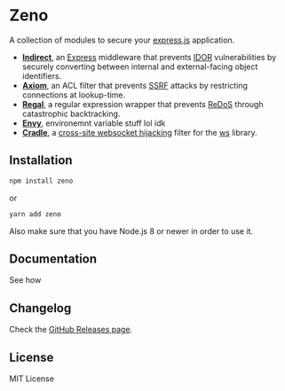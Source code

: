# Zeno

A collection of modules to secure your [express.js](https://github.com/visionmedia/express) application.

- [**Indirect**](./modules/Indirect/), an [Express](https://github.com/expressjs/express) middleware that prevents [IDOR](https://portswigger.net/web-security/access-control/idor) vulnerabilities by securely converting between internal and external-facing object identifiers.
- [**Axiom**](./modules/Axiom/), an ACL filter that prevents [SSRF](https://portswigger.net/web-security/ssrf) attacks by restricting connections at lookup-time.
- [**Regal**](./modules/Regal), a regular expression wrapper that prevents [ReDoS](https://owasp.org/www-community/attacks/Regular_expression_Denial_of_Service_-_ReDoS) through catastrophic backtracking.
- [**Envy**](./modules/Envy), environemnt variable stuff lol idk
- [**Cradle**](./modules/Cradle/), a [cross-site websocket hijacking](https://portswigger.net/web-security/websockets/cross-site-websocket-hijacking) filter for the [ws](https://github.com/websockets/ws) library.

## Installation

```bash
npm install zeno
```

or

```bash
yarn add zeno
```

Also make sure that you have Node.js 8 or newer in order to use it.

## Documentation

See how

## Changelog

Check the [GitHub Releases page](https://github.com/sebasyii/zeno/releases).

## License

MIT License
